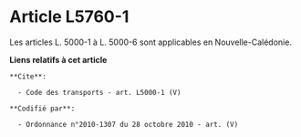 # Article L5760-1

Les articles L. 5000-1 à L. 5000-6 sont applicables en Nouvelle-Calédonie.

**Liens relatifs à cet article**

	**Cite**:

	  - Code des transports - art. L5000-1 (V)

	**Codifié par**:

	  - Ordonnance n°2010-1307 du 28 octobre 2010 - art. (V)
